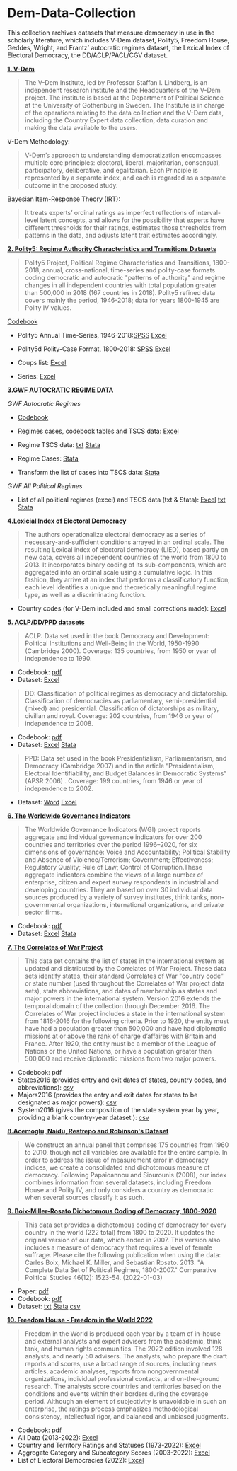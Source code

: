 # Dem-Data-Collection

This collection archives datasets that measure democracy in use in the scholarly literature, which includes V-Dem dataset, Polity5, Freedom House, Geddes, Wright, and Frantz’ autocratic regimes dataset, the Lexical Index of Electoral Democracy, the DD/ACLP/PACL/CGV dataset.

**[1. V-Dem](https://v-dem.net/vdemds.html)**


>The V-Dem Institute, led by Professor Staffan I. Lindberg, is an independent research institute and the Headquarters of the V-Dem project. The institute is based at the Department of Political Science at the University of Gothenburg in Sweden. The Institute is in charge of the operations relating to the data collection and the V-Dem data, including the Country Expert data collection, data curation and making the data available to the users. 

V-Dem Methodology:
>V-Dem’s approach to understanding democratization encompasses multiple core principles: electoral, liberal, majoritarian, consensual, participatory, deliberative, and egalitarian. Each Principle is represented by a separate index, and each is regarded as a separate outcome in the proposed study. 

Bayesian Item-Response Theory (IRT):
>It treats experts’ ordinal ratings as imperfect reflections of interval-level latent concepts, and allows for the possibility that experts have different thresholds for their ratings, estimates those thresholds from patterns in the data, and adjusts latent trait estimates accordingly.





**[2. Polity5: Regime Authority Characteristics and Transitions Datasets](http://www.systemicpeace.org/inscrdata.html)**
                  
>Polity5 Project, Political Regime Characteristics and Transitions, 1800-2018, annual, cross-national, time-series and polity-case formats coding democratic and autocratic "patterns of authority" and regime changes in all independent countries with total population greater than 500,000 in 2018 (167 countries in 2018). Polity5 refined data covers mainly the period, 1946-2018; data for years 1800-1945 are Polity IV values.

[Codebook](https://github.com/philoywang/Dem-Data-Collection/blob/49fdc1a439b88c3ad815736b89cf39cbf091bbc0/POLITY5%20Political%20Regime%20Characteristics%20and%20Transitions,%201800-2018%20Dataset%20Users%E2%80%99%20Manual.pdf)

- Polity5 Annual Time-Series, 1946-2018:[SPSS](https://github.com/philoywang/Dem-Data-Collection/blob/9c53b33c66f02b7f9759611a6b8b9f58d2e63ff6/Polity%205%20Series.sav) [Excel](https://github.com/philoywang/Dem-Data-Collection/blob/9c53b33c66f02b7f9759611a6b8b9f58d2e63ff6/Polity%205%20Series.xls)

- Polity5d Polity-Case Format, 1800-2018: [SPSS](https://github.com/philoywang/Dem-Data-Collection/blob/9c53b33c66f02b7f9759611a6b8b9f58d2e63ff6/Polity%205%20Case.sav) [Excel](https://github.com/philoywang/Dem-Data-Collection/blob/9c53b33c66f02b7f9759611a6b8b9f58d2e63ff6/Polity%205%20Case.xls)

- Coups list: [Excel](https://github.com/philoywang/Dem-Data-Collection/blob/f36a7054d556fcb8b15570e33897711fc80428a1/CSPCoupsListv2021.xls)

- Series: [Excel](https://github.com/philoywang/Dem-Data-Collection/blob/10c64ea5b586ace10c6ee2f2f0bcd4697d1c5a20/CSPCoupsAnnualv2021.xls)





**[3.GWF AUTOCRATIC REGIME DATA](https://sites.psu.edu/dictators/)**

*GWF Autocratic Regimes*

- [Codebook](https://github.com/philoywang/Dem-Data-Collection/blob/c3f8f927301835a512d1052359862d858119e551/GWF%20Autocratic%20Regimes%201.2/GWF%20Codebook.pdf)

- Regimes cases, codebook tables and TSCS data: [Excel](https://github.com/philoywang/Dem-Data-Collection/blob/951d747d2a57d2c2e04daf60d9c540cfbac3cd2e/GWF%20Autocratic%20Regimes%201.2/GWF%20Autocratic%20Regimes.xlsx)

- Regime TSCS data: [txt](https://github.com/philoywang/Dem-Data-Collection/blob/951d747d2a57d2c2e04daf60d9c540cfbac3cd2e/GWF%20Autocratic%20Regimes%201.2/GWFtscs.txt) [Stata](https://github.com/philoywang/Dem-Data-Collection/blob/951d747d2a57d2c2e04daf60d9c540cfbac3cd2e/GWF%20Autocratic%20Regimes%201.2/GWFtscs.dta)

- Regime Cases: [Stata](https://github.com/philoywang/Dem-Data-Collection/blob/951d747d2a57d2c2e04daf60d9c540cfbac3cd2e/GWF%20Autocratic%20Regimes%201.2/GWFcases.dta)

- Transform the list of cases into TSCS data: [Stata](https://github.com/philoywang/Dem-Data-Collection/blob/951d747d2a57d2c2e04daf60d9c540cfbac3cd2e/GWF%20Autocratic%20Regimes%201.2/clean.do)


*GWF All Political Regimes*

- List of all political regimes (excel) and TSCS data (txt & Stata): [Excel](https://github.com/philoywang/Dem-Data-Collection/blob/951d747d2a57d2c2e04daf60d9c540cfbac3cd2e/GWF%20Autocratic%20Regimes%201.2/GWF%20All%20Political%20Regimes%20Case%20List.xls) [txt](https://github.com/philoywang/Dem-Data-Collection/blob/951d747d2a57d2c2e04daf60d9c540cfbac3cd2e/GWF%20Autocratic%20Regimes%201.2/GWF_AllPoliticalRegimes.txt)  [Stata](https://github.com/philoywang/Dem-Data-Collection/blob/951d747d2a57d2c2e04daf60d9c540cfbac3cd2e/GWF%20Autocratic%20Regimes%201.2/GWF_AllPoliticalRegimes.dta)






[**4.Lexicial Index of Electoral Democracy**](https://dataverse.harvard.edu/dataset.xhtml?persistentId=doi:10.7910/DVN/29106)

>The authors operationalize electoral democracy as a series of necessary-and-sufficient conditions arrayed in an ordinal scale. The resulting Lexical index of electoral democracy (LIED), based partly on new data, covers all independent countries of the world from 1800 to 2013. It incorporates binary coding of its sub-components, which are aggregated into an ordinal scale using a cumulative logic. In this fashion, they arrive at an index that performs a classificatory function, each level identifies a unique and theoretically meaningful regime type, as well as a discriminating function. 


- Country codes (for V-Dem included and small corrections made):  [Excel](https://github.com/philoywang/Dem-Data-Collection/blob/6a3d0a37bb7840acf77d5805e26cb385945b0f30/Lexicial%20Index%20of%20Electoral%20Democracy/lied_v5.2.xls)



[**5. ACLP/DD/PPD datasets**](https://sites.google.com/site/joseantoniocheibub/datasets?authuser=0)

>ACLP: Data set used in the book Democracy and Development: Political Institutions and Well-Being in the  World, 1950-1990 (Cambridge 2000). Coverage: 135 countries, from 1950 or year of independence to 1990.

- Codebook: [pdf](https://github.com/philoywang/Dem-Data-Collection/blob/a52ae507fef765007d25895c7fa80b15a6afbab0/aclp/ACLP_Codebook.PDF)
- Dataset: [Excel](https://github.com/philoywang/Dem-Data-Collection/blob/a52ae507fef765007d25895c7fa80b15a6afbab0/aclp/AclpData.xls)


>DD: Classification of political regimes as democracy and dictatorship. Classification of democracies as parliamentary, semi-presidential (mixed) and presidential. Classification of dictatorships as military, civilian and royal. Coverage: 202 countries, from 1946 or year of independence to 2008.

- Codebook: [pdf](https://github.com/philoywang/Dem-Data-Collection/blob/1ad03c720229adf237f373efa60fe6aaa04f75f8/DD/ddrevisited%20codebook%20v1%20corrected.pdf)
- Dataset: [Excel](https://github.com/philoywang/Dem-Data-Collection/blob/1ad03c720229adf237f373efa60fe6aaa04f75f8/DD/ddrevisited_data_v1.xls) [Stata](https://github.com/philoywang/Dem-Data-Collection/blob/1ad03c720229adf237f373efa60fe6aaa04f75f8/DD/ddrevisited_data_v1.dta)

>PPD: Data set used in the book Presidentialism, Parliamentarism, and Democracy (Cambridge 2007) and in the article “Presidentialism, Electoral Identifiability, and Budget Balances in Democratic Systems” (APSR 2006) . Coverage: 199 countries, from 1946 or year of independence to 2002.

- Dataset: [Word](https://github.com/philoywang/Dem-Data-Collection/blob/4db9895c742bc16517d9bdf40057ff3585040a0b/ppd/PPD.doc)
[Excel](https://github.com/philoywang/Dem-Data-Collection/blob/4db9895c742bc16517d9bdf40057ff3585040a0b/ppd/PPD.xls)


[**6. The Worldwide Governance Indicators**](http://info.worldbank.org/governance/wgi/)

>The Worldwide Governance Indicators (WGI) project reports aggregate and individual governance indicators for over 200 countries and territories over the period 1996–2020, for six dimensions of governance: Voice and Accountability; Political Stability and Absence of Violence/Terrorism; Government; Effectiveness; Regulatory Quality; Rule of Law; Control of Corruption.These aggregate indicators combine the views of a large number of enterprise, citizen and expert survey respondents in industrial and developing countries.  They are based on over 30 individual data sources produced by a variety of survey institutes, think tanks, non-governmental organizations, international organizations, and private sector firms.


- Codebook: [pdf](https://github.com/philoywang/Dem-Data-Collection/blob/459c3dcf47ce543de0040c65e34dd12770c015d9/Worldwide%20Governance%20Indicators/PublicStataDatasetReadme.pdf)
- Dataset: [Excel](https://github.com/philoywang/Dem-Data-Collection/blob/459c3dcf47ce543de0040c65e34dd12770c015d9/Worldwide%20Governance%20Indicators/wgidataset.xlsx) [Stata](https://github.com/philoywang/Dem-Data-Collection/blob/459c3dcf47ce543de0040c65e34dd12770c015d9/Worldwide%20Governance%20Indicators/wgidataset.dta)


[**7. The Correlates of War Project**](https://correlatesofwar.org/data-sets/state-system-membership)

>This data set contains the list of states in the international system as updated and distributed by the Correlates of War Project. These data sets identify states, their standard Correlates of War "country code" or state number (used throughout the Correlates of War project data sets), state abbreviations, and dates of membership as states and major powers in the international system. Version 2016 extends the temporal domain of the collection through December 2016. The Correlates of War project includes a state in the international system from 1816-2016 for the following criteria. Prior to 1920, the entity must have had a population greater than 500,000 and have had diplomatic missions at or above the rank of charge d’affaires with Britain and France. After 1920, the entity must be a member of the League of Nations or the United Nations, or have a population greater than 500,000 and receive diplomatic missions from two major powers.

- Codebook: pdf
- States2016 (provides entry and exit dates of states, country codes, and abbreviations): [csv](https://github.com/philoywang/Dem-Data-Collection/blob/318ea07f67941efee926869daac1af676aefb923/correlates%20of%20war/states2016.csv)
- Majors2016 (provides the entry and exit dates for states to be designated as major powers): [csv](https://github.com/philoywang/Dem-Data-Collection/blob/318ea07f67941efee926869daac1af676aefb923/correlates%20of%20war/majors2016.csv)
- System2016 (gives the composition of the state system year by year, providing a blank country-year dataset
): [csv](https://github.com/philoywang/Dem-Data-Collection/blob/318ea07f67941efee926869daac1af676aefb923/correlates%20of%20war/system2016.csv)


[**8.Acemoglu, Naidu, Restrepo and Robinson's Dataset**
](https://economics.mit.edu/faculty/acemoglu/data/ddcg)

>We construct an annual panel that comprises 175 countries from 1960 to 2010, though not all variables
are available for the entire sample. In order to address the issue of measurement error in democracy
indices, we create a consolidated and dichotomous measure of democracy. Following Papaioannou and
Siourounis (2008), our index combines information from several datasets, including Freedom House
and Polity IV, and only considers a country as democratic when several sources classify it as such.

[**9. Boix-Miller-Rosato Dichotomous Coding of Democracy, 1800-2020**](https://dataverse.harvard.edu/dataset.xhtml?persistentId=doi:10.7910/DVN/FJLMKT)

>This data set provides a dichotomous coding of democracy for every country in the world (222 total) from 1800 to 2020. It updates the original version of our data, which ended in 2007. This version also includes a measure of democracy that requires a level of female suffrage. Please cite the following publication when using the data: Carles Boix, Michael K. Miller, and Sebastian Rosato. 2013. "A Complete Data Set of Political Regimes, 1800-2007." Comparative Political Studies 46(12): 1523-54. (2022-01-03)

- Paper: [pdf](https://github.com/philoywang/Dem-Data-Collection/blob/0b7ecf9df23717f386a9d9578f980c4dea0ce83f/Boix-Miller-Rosato%20Dichotomous%20Coding%20of%20Democracy,%201800-2020/BMR-PolRegimes.pdf)
- Codebook: [pdf](https://github.com/philoywang/Dem-Data-Collection/blob/0b7ecf9df23717f386a9d9578f980c4dea0ce83f/Boix-Miller-Rosato%20Dichotomous%20Coding%20of%20Democracy,%201800-2020/Codebook-BMRv4.0.pdf)
- Dataset: [txt](https://github.com/philoywang/Dem-Data-Collection/blob/0b7ecf9df23717f386a9d9578f980c4dea0ce83f/Boix-Miller-Rosato%20Dichotomous%20Coding%20of%20Democracy,%201800-2020/democracy-v4.0.txt) [Stata](https://github.com/philoywang/Dem-Data-Collection/blob/0b7ecf9df23717f386a9d9578f980c4dea0ce83f/Boix-Miller-Rosato%20Dichotomous%20Coding%20of%20Democracy,%201800-2020/democracy-v4.0.dta) [csv](https://github.com/philoywang/Dem-Data-Collection/blob/0b7ecf9df23717f386a9d9578f980c4dea0ce83f/Boix-Miller-Rosato%20Dichotomous%20Coding%20of%20Democracy,%201800-2020/democracy-v4.0.csv)


[**10. Freedom House - Freedom in the World 2022**](https://freedomhouse.org/report/freedom-world/2022/global-expansion-authoritarian-rule/countries-regions)

> Freedom in the World is produced each year by a team of in-house and external analysts and expert advisers from the academic, think tank, and human rights communities. The 2022 edition involved 128 analysts, and nearly 50 advisers. The analysts, who prepare the draft reports and scores, use a broad range of sources, including news articles, academic analyses, reports from nongovernmental organizations, individual professional contacts, and on-the-ground research. The analysts score countries and territories based on the conditions and events within their borders during the coverage period. Although an element of subjectivity is unavoidable in such an enterprise, the ratings process emphasizes methodological consistency, intellectual rigor, and balanced and unbiased judgments.

- Codebook: [pdf](https://github.com/philoywang/Dem-Data-Collection/blob/6d78c5a672ced139eafe70df43e88572ca2b53f7/freedom%20house/FIW_2022_Methodology_For_Web.pdf)
- All Data (2013-2022): [Excel](https://github.com/philoywang/Dem-Data-Collection/blob/6d78c5a672ced139eafe70df43e88572ca2b53f7/freedom%20house/All_data_FIW_2013-2022.xlsx)
- Country and Territory Ratings and Statuses (1973-2022): [Excel](https://github.com/philoywang/Dem-Data-Collection/blob/6d78c5a672ced139eafe70df43e88572ca2b53f7/freedom%20house/Country_and_Territory_Ratings_and_Statuses_FIW_1973-2022%20.xlsx)
- Aggregate Category and Subcategory Scores (2003-2022): [Excel](https://github.com/philoywang/Dem-Data-Collection/blob/6d78c5a672ced139eafe70df43e88572ca2b53f7/freedom%20house/Aggregate_Category_and_Subcategory_Scores_FIW_2003-2022.xlsx)
- List of Electoral Democracies (2022): [Excel](https://github.com/philoywang/Dem-Data-Collection/blob/6d78c5a672ced139eafe70df43e88572ca2b53f7/freedom%20house/List_of_Electoral_Democracies_FIW22.xlsx)


